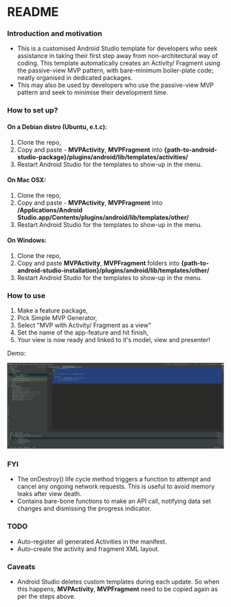 
# README #

### Introduction and motivation ###

* This is a customised Android Studio template for developers who seek assistance in taking their first step away from non-architectural way of coding. This template automatically creates an Activity/ Fragment using the passive-view MVP pattern, with bare-minimum boiler-plate code; neatly organised in dedicated packages. 
* This may also be used by developers who use the passive-view MVP pattern and seek to minimise their development time.

### How to set up? ###

#### On a Debian distro (Ubuntu, e.t.c):

1. Clone the repo,
2. Copy and paste - **MVPActivity**, **MVPFragment**  into **{path-to-android-studio-package}/plugins/android/lib/templates/activities/**
3. Restart Android Studio for the templates to show-up in the menu.

#### On Mac OSX:

1. Clone the repo,
2. Copy and paste - **MVPActivity**, **MVPFragment**  into **/Applications/Android Studio.app/Contents/plugins/android/lib/templates/other/**
3. Restart Android Studio for the templates to show-up in the menu.

#### On Windows:

1. Clone the repo,
2. Copy and paste **MVPActivity**, **MVPFragment** folders into **{path-to-android-studio-installation}/plugins/android/lib/templates/other/**
3. Restart Android Studio for the templates to show-up in the menu.

### How to use 

1. Make a feature package,
2. Pick Simple MVP Generator,
3. Select "MVP with Activity/ Fragment as a view"
4. Set the name of the app-feature and hit finish,
5. Your view is now ready and linked to it's model, view and presenter!

Demo:

![](demo_simple_mvp_generator.gif)

### FYI

* The onDestroy() life cycle method triggers a function to attempt and cancel any ongoing network requests. This is useful to avoid memory leaks after view death.
* Contains bare-bone functions to make an API call, notifying data set changes and dismissing the progress indicator.

### TODO

* Auto-register all generated Activities in the manifest.
* Auto-create the activity and fragment XML layout.

### Caveats

* Android Studio deletes custom templates during each update. So when this happens, **MVPActivity**, **MVPFragment** need to be copied again as per the steps above.

